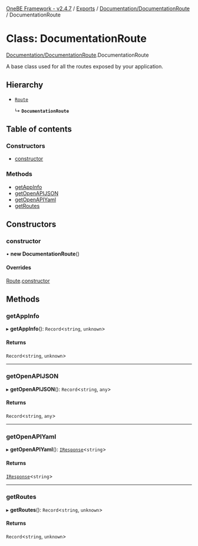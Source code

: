 [OneBE Framework - v2.4.7](../README.md) / [Exports](../modules.md) / [Documentation/DocumentationRoute](../modules/Documentation_DocumentationRoute.md) / DocumentationRoute

# Class: DocumentationRoute

[Documentation/DocumentationRoute](../modules/Documentation_DocumentationRoute.md).DocumentationRoute

A base class used for all the routes exposed by your application.

## Hierarchy

- [`Route`](Router_Route.Route.md)

  ↳ **`DocumentationRoute`**

## Table of contents

### Constructors

- [constructor](Documentation_DocumentationRoute.DocumentationRoute.md#constructor)

### Methods

- [getAppInfo](Documentation_DocumentationRoute.DocumentationRoute.md#getappinfo)
- [getOpenAPIJSON](Documentation_DocumentationRoute.DocumentationRoute.md#getopenapijson)
- [getOpenAPIYaml](Documentation_DocumentationRoute.DocumentationRoute.md#getopenapiyaml)
- [getRoutes](Documentation_DocumentationRoute.DocumentationRoute.md#getroutes)

## Constructors

### constructor

• **new DocumentationRoute**()

#### Overrides

[Route](Router_Route.Route.md).[constructor](Router_Route.Route.md#constructor)

## Methods

### getAppInfo

▸ **getAppInfo**(): `Record`<`string`, `unknown`\>

#### Returns

`Record`<`string`, `unknown`\>

___

### getOpenAPIJSON

▸ **getOpenAPIJSON**(): `Record`<`string`, `any`\>

#### Returns

`Record`<`string`, `any`\>

___

### getOpenAPIYaml

▸ **getOpenAPIYaml**(): [`IResponse`](../interfaces/Router_RouteInterfaces.IResponse.md)<`string`\>

#### Returns

[`IResponse`](../interfaces/Router_RouteInterfaces.IResponse.md)<`string`\>

___

### getRoutes

▸ **getRoutes**(): `Record`<`string`, `unknown`\>

#### Returns

`Record`<`string`, `unknown`\>
